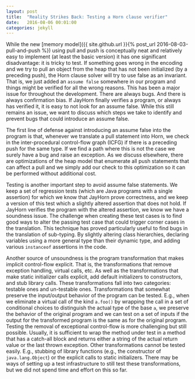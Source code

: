 ```yaml
---
layout: post
title:  "Reality Strikes Back: Testing a Horn clause verifier"
date:   2016-08-06 00:01:00
categories: jekyll
---
```


While the new [memory model]({{ site.github.url }}{% post_url 2016-08-03-pull-and-push %}) using pull and push is conceptually neat and relatively easy to implement (at least the basic version) it has one significant disadvantage: it is tricky to test. If something goes wrong in the encoding and we try to pull an object from the heap that has not been initialized (by a preceding push), the Horn clause solver will try to use false as an invariant. That is, we just added an `assume false` somewhere in our program and things might be verified for all the wrong reasons.
This has been a major issue for throughout the development. There are always bugs. And there is always confirmation bias. If JayHorn finally verifies a program, or always has verified it, it is easy to not look for an assume false.
While this still remains an issue, we want to discuss which steps we take to identify and prevent bugs that could introduce an assume false. 

The first line of defense against introducing an assume false into the program is that, whenever we translate a pull statement into Horn, we check in the inter-procedural control-flow graph (ICFG) if there is a preceding push for the same type. If we find a path where this is not the case we surely have a bug and raise an exception. 
As we discuss elsewhere, there are optimizations of the heap model that enumerate all push statements that can affect a pull and we simply add our check to this optimization so it can be performed without additional cost.

Testing is another important step to avoid assume false statements. We keep a set of regression tests (which are Java programs with a single assertion) for which we know that JayHorn prove correctness, and we keep a version of this test which a slightly altered assertion that does not hold. If JayHorn verifies the program with the altered assertion, we know we have a soundness issue. The challenge when creating these test cases is to find good ways to alter the passing test case that could trigger corner cases in the translation.
This technique has proved particularly useful to find bugs in the translation of sub-typing. By slightly altering class hierarchies, declaring variables using a more general type than their dynamic type, and adding various `instanceof` assertions in the code.

Another source of unsoundness is the program transformation that makes implicit control-flow explicit. That is, the transformations that remove exception handling, virtual calls, etc. As well as the transformations that make static initializer calls explicit, add default initializers to constructors, and stub library calls.
These transformations fall into two categories: testable ones and un-testable ones. Transformations that somewhat preserve the input/output behavior of the program can be tested. E.g., when we eliminate a virtual call of the kind `a.foo()` by wrapping the call in a set of conditional choices to distinguish the actual type of the base `a`, we preserve the behavior of the original program and we can test on a set of inputs if the output for the transformed program is the same as for the original program.
Testing the removal of exceptional control-flow is more challenging but still possible. Usually, it is sufficient to wrap the method under test in a method that has a catch-all block and returns either a string of the actual return value or the last thrown exception.
Other transformations cannot be tested easily. E.g., stubbing of library functions (e.g., the constructor of `java.lang.Object`) or the explicit calls to static initializers.
There may be ways of setting up a test infrastructure to still test these transformations, but we did not spend time and effort on this so far.